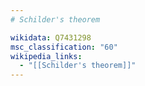 ```yaml
---
# Schilder's theorem

wikidata: Q7431298
msc_classification: "60"
wikipedia_links:
  - "[[Schilder's theorem]]"
---
```

